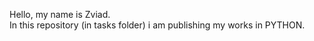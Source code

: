 Hello, my name is Zviad.     
In this repository (in tasks folder) i am publishing my works in PYTHON.

